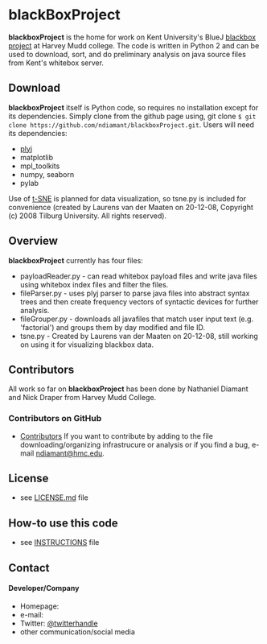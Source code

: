 blackBoxProject
======
**blackboxProject** is the home for work on Kent University's BlueJ [blackbox project](http://www.bluej.org/blackbox.html) at Harvey Mudd college. The code is written in Python 2 and can be used to download, sort, and do preliminary analysis on java source files from Kent's whitebox server.

## Download
**blackboxProject** itself is Python code, so requires no installation except for its dependencies. Simply clone from the github page using, git clone ```$ git clone https://github.com/ndiamant/blackboxProject.git```. Users will need its dependencies: 
* [plyj](https://github.com/musiKk/plyj) 
* matplotlib 
* mpl_toolkits 
* numpy, seaborn 
* pylab 

Use of [t-SNE](https://lvdmaaten.github.io/tsne/) is planned for data visualization, so tsne.py is included for convenience (created by Laurens van der Maaten on 20-12-08, Copyright (c) 2008 Tilburg University. All rights reserved). 

## Overview
**blackboxProject** currently has four files:
* payloadReader.py - can read whitebox payload files and write java files using whitebox index files and filter the files. 
* fileParser.py - uses plyj parser to parse java files into abstract syntax trees and then create frequency vectors of syntactic devices for further analysis.
* fileGrouper.py - downloads all javafiles that match user input text (e.g. 'factorial') and groups them by day modified and file ID.
* tsne.py - Created by Laurens van der Maaten on 20-12-08, still working on using it for visualizing blackbox data. 

## Contributors
All work so far on **blackboxProject** has been done by Nathaniel Diamant and Nick Draper from Harvey Mudd College.
### Contributors on GitHub
* [Contributors](https://github.com/ndiamant/sw-name/graphs/contributors)
If you want to contribute by adding to the file downloading/organizing infrastrucure or analysis or if you find a bug, e-mail ndiamant@hmc.edu.

## License 
* see [LICENSE.md](blackboxProject/LICENSE.md) file

## How-to use this code
* see [INSTRUCTIONS](https://github.com/ndiamant/sw-name/blob/master/INSTRUCTIONS.md) file

## Contact
#### Developer/Company
* Homepage: 
* e-mail: 
* Twitter: [@twitterhandle](https://twitter.com/twitterhandle "twitterhandle on twitter")
* other communication/social media
